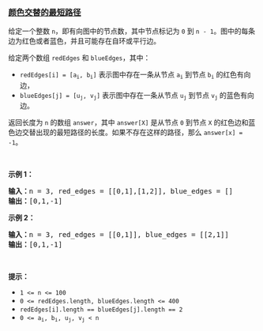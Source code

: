 ### [颜色交替的最短路径](https://leetcode-cn.com/problems/shortest-path-with-alternating-colors)

<p>给定一个整数 <code>n</code>，即有向图中的节点数，其中节点标记为 <code>0</code> 到 <code>n - 1</code>。图中的每条边为红色或者蓝色，并且可能存在自环或平行边。</p>

<p>给定两个数组&nbsp;<code>redEdges</code>&nbsp;和&nbsp;<code>blueEdges</code>，其中：</p>

<ul>
	<li><code>redEdges[i] = [a<sub>i</sub>, b<sub>i</sub>]</code>&nbsp;表示图中存在一条从节点&nbsp;<code>a<sub>i</sub></code>&nbsp;到节点&nbsp;<code>b<sub>i</sub></code>&nbsp;的红色有向边，</li>
	<li><code>blueEdges[j] = [u<sub>j</sub>, v<sub>j</sub>]</code>&nbsp;表示图中存在一条从节点&nbsp;<code>u<sub>j</sub></code>&nbsp;到节点&nbsp;<code>v<sub>j</sub></code>&nbsp;的蓝色有向边。</li>
</ul>

<p>返回长度为 <code>n</code> 的数组&nbsp;<code>answer</code>，其中&nbsp;<code>answer[X]</code>&nbsp;是从节点&nbsp;<code>0</code>&nbsp;到节点&nbsp;<code>X</code>&nbsp;的红色边和蓝色边交替出现的最短路径的长度。如果不存在这样的路径，那么 <code>answer[x] = -1</code>。</p>

<p>&nbsp;</p>

<p><strong>示例 1：</strong></p>

<pre>
<strong>输入：</strong>n = 3, red_edges = [[0,1],[1,2]], blue_edges = []
<strong>输出：</strong>[0,1,-1]
</pre>

<p><strong>示例 2：</strong></p>

<pre>
<strong>输入：</strong>n = 3, red_edges = [[0,1]], blue_edges = [[2,1]]
<strong>输出：</strong>[0,1,-1]
</pre>

<p>&nbsp;</p>

<p><strong>提示：</strong></p>

<ul>
	<li><code>1 &lt;= n &lt;= 100</code></li>
	<li><code>0 &lt;= redEdges.length,&nbsp;blueEdges.length &lt;= 400</code></li>
	<li><code>redEdges[i].length == blueEdges[j].length == 2</code></li>
	<li><code>0 &lt;= a<sub>i</sub>, b<sub>i</sub>, u<sub>j</sub>, v<sub>j</sub>&nbsp;&lt; n</code></li>
</ul>
